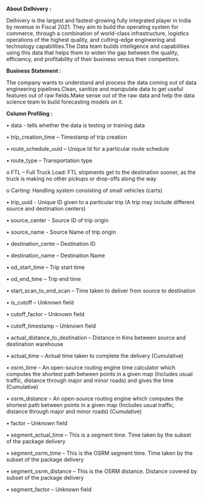 **About Delhivery :**

Delhivery is the largest and fastest-growing fully integrated player in India by revenue in Fiscal 2021. They aim to build the operating system for commerce, through a combination of world-class infrastructure, logistics operations of the highest quality, and cutting-edge engineering and technology capabilities.The Data team builds intelligence and capabilities using this data that helps them to widen the gap between the quality, efficiency, and profitability of their business versus their competitors.

**Business Statement :**

The company wants to understand and process the data coming out of data engineering pipelines.Clean, sanitize and manipulate data to get useful features out of raw fields.Make sense out of the raw data and help the data science team to build forecasting models on it.

**Column Profiling :**

•	data - tells whether the data is testing or training data

•	trip_creation_time – Timestamp of trip creation

•	route_schedule_uuid – Unique Id for a particular route schedule

•	route_type – Transportation type

o	FTL – Full Truck Load: FTL shipments get to the destination sooner, as the truck is making no other pickups or drop-offs along the way

o	Carting: Handling system consisting of small vehicles (carts)

•	trip_uuid - Unique ID given to a particular trip (A trip may include different source and destination centers)

•	source_center - Source ID of trip origin

•	source_name - Source Name of trip origin

•	destination_cente – Destination ID

•	destination_name – Destination Name

•	od_start_time – Trip start time

•	od_end_time – Trip end time

•	start_scan_to_end_scan – Time taken to deliver from source to destination

•	is_cutoff – Unknown field

•	cutoff_factor – Unknown field

•	cutoff_timestamp – Unknown field

•	actual_distance_to_destination – Distance in Kms between source and destination warehouse

•	actual_time – Actual time taken to complete the delivery (Cumulative)

•	osrm_time – An open-source routing engine time calculator which computes the shortest path between points in a given map (Includes usual traffic, distance through major and minor roads) and gives the time 
(Cumulative)

•	osrm_distance – An open-source routing engine which computes the shortest path between points in a given map (Includes usual traffic, distance through major and minor roads) (Cumulative)

•	factor – Unknown field

•	segment_actual_time – This is a segment time. Time taken by the subset of the package delivery

•	segment_osrm_time – This is the OSRM segment time. Time taken by the subset of the package delivery

•	segment_osrm_distance – This is the OSRM distance. Distance covered by subset of the package delivery

•	segment_factor – Unknown field

